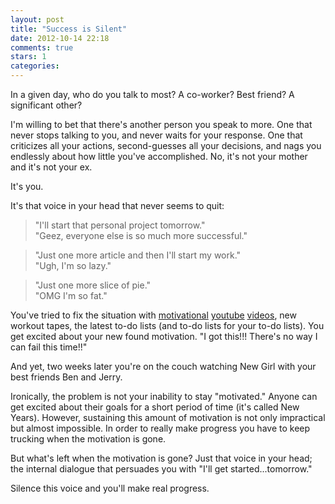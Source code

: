 ```yaml
---
layout: post
title: "Success is Silent"
date: 2012-10-14 22:18
comments: true
stars: 1
categories: 
---
```


In a given day, who do you talk to most? A co-worker? Best friend? A significant other?

I'm willing to bet that there's another person you speak to more. One that never stops talking to you, and never waits for your response. One that criticizes all your actions, second-guesses all your decisions, and nags you endlessly about how little you've accomplished. No, it's not your mother and it's not your ex. 

It's you. 

It's that voice in your head that never seems to quit: 
<blockquote>"I'll start that personal project tomorrow."<br>
"Geez, everyone else is so much more successful."</blockquote>
<blockquote>"Just one more article and then I'll start my work."<br>
"Ugh, I'm so lazy."</blockquote>
<blockquote>"Just one more slice of pie."<br>
  "OMG I'm so fat."</blockquote>

You've tried to fix the situation with <a href="http://www.youtube.com/watch?v=btPJPFnesV4">motivational</a> <a href="http://www.youtube.com/watch?v=lsSC2vx7zFQ">youtube</a> <a href="http://www.youtube.com/watch?v=lSM1mvMypWU">videos</a>, new workout tapes, the latest to-do lists (and to-do lists for your to-do lists). You get excited about your new found motivation. "I got this!!! There's no way I can fail this time!!"

And yet, two weeks later you're on the couch watching New Girl with your best friends Ben and Jerry.

Ironically, the problem is not your inability to stay "motivated." Anyone can get excited about their goals for a short period of time (it's called New Years). However, sustaining this amount of motivation is not only impractical but almost impossible. In order to really make progress you have to keep trucking when the motivation is gone.

But what's left when the motivation is gone? Just that voice in your head; the internal dialogue that persuades you with "I'll get started...tomorrow." 

Silence this voice and you'll make real progress.

